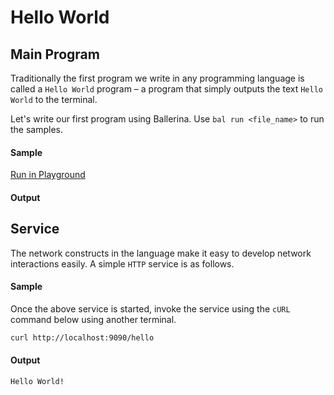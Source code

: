 # Hello World 

## Main Program

Traditionally the first program we write in any programming language is called a `Hello World` program – a program that simply outputs the text `Hello World` to the terminal. 

Let's write our first program using Ballerina. Use `bal run <file_name>` to run the samples. 

#### Sample

<a href="https://play.ballerina.io/?gist=a0c991ef252351ff9b5170d5a31bade3&file=lb_hello_world.bal" target="_blank">Run in Playground   </a>

<!-- MARKDOWN-AUTO-DOCS:START (CODE:src=./../code/hello_world.bal) -->
<!-- The below code snippet is automatically added from ./code/hello_world.bal -->
<!-- MARKDOWN-AUTO-DOCS:END -->


#### Output

<!-- MARKDOWN-AUTO-DOCS:START (CODE:src=./../code/hello_world.bash) -->
<!-- The below code snippet is automatically added from ./code/hello_world.bash -->
<!-- MARKDOWN-AUTO-DOCS:END -->

## Service

The network constructs in the language make it easy to develop network interactions easily. A simple `HTTP` service is as follows. 

#### Sample

<!-- MARKDOWN-AUTO-DOCS:START (CODE:src=./../../code/hello_world_service.bal) -->
<!-- The below code snippet is automatically added from ./../../code/hello_world_service.bal -->
<!-- MARKDOWN-AUTO-DOCS:END -->

Once the above service is started, invoke the service using the `cURL` command below using another terminal.

```bash
curl http://localhost:9090/hello
```

#### Output

```bash
Hello World!
```